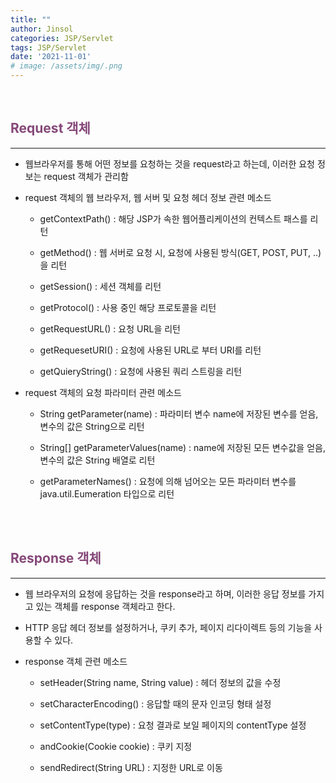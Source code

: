 ```yaml
---
title: ""
author: Jinsol
categories: JSP/Servlet
tags: JSP/Servlet
date: '2021-11-01'
# image: /assets/img/.png
---
```


<br>

## <span style="color:#864879">Request 객체</span>
<hr>

- 웹브라우저를 통해 어떤 정보를 요청하는 것을 request라고 하는데, 이러한 요청 정보는 request 객체가 관리함

- request 객체의 웹 브라우저, 웹 서버 및 요청 헤더 정보 관련 메소드

    - getContextPath() : 해당 JSP가 속한 웹어플리케이션의 컨텍스트 패스를 리턴

    - getMethod() : 웹 서버로 요청 시, 요청에 사용된 방식(GET, POST, PUT, ..)을 리턴

    - getSession() : 세션 객체를 리턴

    - getProtocol() : 사용 중인 해당 프로토콜을 리턴

    - getRequestURL() : 요청 URL을 리턴

    - getRequesetURI() : 요청에 사용된 URL로 부터 URI를 리턴

    - getQuieryString() : 요청에 사용된 쿼리 스트링을 리턴

- request 객체의 요청 파라미터 관련 메소드

    - String getParameter(name) : 파라미터 변수 name에 저장된 변수를 얻음, 변수의 값은 String으로 리턴

    - String[] getParameterValues(name) : name에 저장된 모든 변수값을 얻음, 변수의 값은 String 배열로 리턴

    - getParameterNames() : 요청에 의해 넘어오는 모든 파라미터 변수를 java.util.Eumeration 타입으로 리턴


<br>
<br>

## <span style="color:#864879">Response 객체</span>
<hr>

- 웹 브라우저의 요청에 응답하는 것을 response라고 하며, 이러한 응답 정보를 가지고 있는 객체를 response 객체라고 한다.

- HTTP 응답 헤더 정보를 설정하거나, 쿠키 추가, 페이지 리다이렉트 등의 기능을 사용할 수 있다.

- response 객체 관련 메소드

    - setHeader(String name, String value) : 헤더 정보의 값을 수정

    - setCharacterEncoding() : 응답할 때의 문자 인코딩 형태 설정

    - setContentType(type) : 요청 결과로 보일 페이지의 contentType 설정

    - andCookie(Cookie cookie) : 쿠키 지정

    - sendRedirect(String URL) : 지정한 URL로 이동